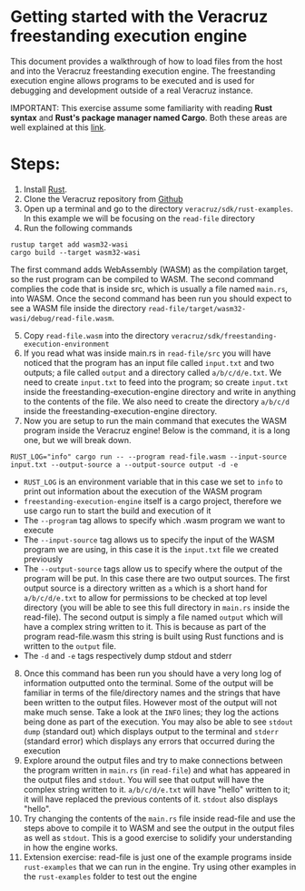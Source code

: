 # Getting started with the Veracruz freestanding execution engine

This document provides a walkthrough of how to load files from the host and into the Veracruz freestanding execution engine. The freestanding execution engine allows programs to be executed and is used for debugging and development outside of a real Veracruz instance.

IMPORTANT: This exercise assume some familiarity with reading **Rust syntax** and **Rust's package manager named Cargo**. Both these areas are well explained at this [link](https://doc.rust-lang.org/book/title-page.html).

# Steps:
1. Install [Rust](https://www.rust-lang.org/tools/install).
2. Clone the Veracruz repository from [Github](https://github.com/veracruz-project/veracruz)
3. Open up a terminal and go to the directory `veracruz/sdk/rust-examples`. In this example we will be focusing on the `read-file` directory
4. Run the following commands
  ```
  rustup target add wasm32-wasi
  cargo build --target wasm32-wasi
  ```
The first command adds WebAssembly (WASM) as the compilation target, so the rust program can be compiled to WASM. The second command complies the code that is inside src, which is usually a file named `main.rs`, into WASM. Once the second command has been run you should expect to see a WASM file inside the directory `read-file/target/wasm32-wasi/debug/read-file.wasm`.
  
5. Copy `read-file.wasm` into the directory `veracruz/sdk/freestanding-execution-environment`
6. If you read what was inside main.rs in `read-file/src` you will have noticed that the program has an input file called `input.txt` and two outputs; a file called `output` and a directory called `a/b/c/d/e.txt`. We need to create `input.txt` to feed into the program; so create `input.txt` inside the freestanding-execution-engine directory and write in anything to the contents of the file. We also need to create the directory `a/b/c/d` inside the freestanding-execution-engine directory.
7. Now you are setup to run the main command that executes the WASM program inside the Veracruz engine! Below is the command, it is a long one, but we will break down.
```
RUST_LOG="info" cargo run -- --program read-file.wasm --input-source input.txt --output-source a --output-source output -d -e
```

- `RUST_LOG` is an environment variable that in this case we set to `info` to print out information about the execution of the WASM program
- `freestanding-execution-engine` itself is a cargo project, therefore we use cargo run to start the build and execution of it
- The `--program` tag allows to specify which .wasm program we want to execute
- The `--input-source` tag allows us to specify the input of the WASM program we are using, in this case it is the `input.txt` file we created previously
- The `--output-source` tags allow us to specify where the output of the program will be put. In this case there are two output sources. The first output source is a directory written as `a` which is a short hand for `a/b/c/d/e.txt` to allow for permissions to be checked at top level directory (you will be able to see this full directory in `main.rs` inside the read-file). The second output is simply a file named `output` which will have a complex string written to it. This is because as part of the program read-file.wasm this string is built using Rust functions and is written to the `output` file.
- The `-d` and `-e` tags respectively dump stdout and stderr

8. Once this command has been run you should have a very long log of information outputted onto the terminal. Some of the output will be familiar in terms of the file/directory names and the strings that have been written to the output files. However most of the output will not make much sense. Take a look at the `INFO` lines; they log the actions being done as part of the execution. You may also be able to see `stdout dump` (standard out) which displays output to the terminal and `stderr` (standard error) which displays any errors that occurred during the execution
9. Explore around the output files and try to make connections between the program written in `main.rs` (in `read-file`) and what has appeared in the output files and `stdout`. You will see that output will have the complex string written to it. `a/b/c/d/e.txt` will have "hello" written to it; it will have replaced the previous contents of it. `stdout` also displays "hello".
10. Try changing the contents of the `main.rs` file inside read-file and use the steps above to compile it to WASM and see the output in the output files as well as `stdout`. This is a good exercise to solidify your understanding in how the engine works.
11. Extension exercise: read-file is just one of the example programs inside `rust-examples` that we can run in the engine. Try using other examples in the `rust-examples` folder to test out the engine
